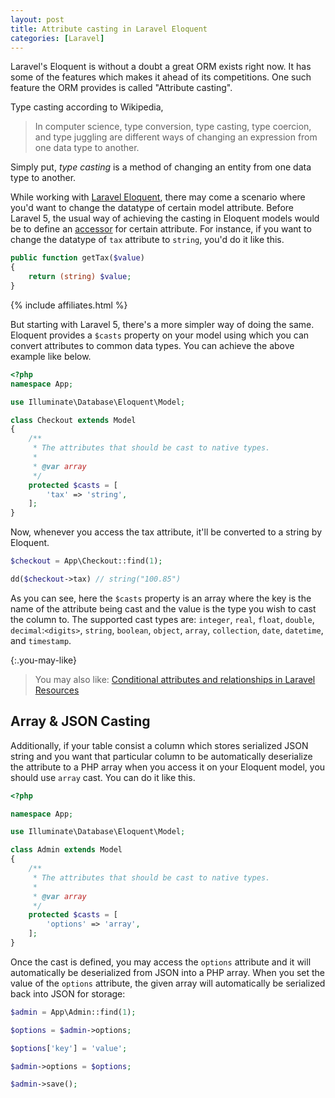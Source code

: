 ```yaml
---
layout: post
title: Attribute casting in Laravel Eloquent
categories: [Laravel]
---
```


Laravel's Eloquent is without a doubt a great ORM exists right now. It has some of the features which makes it ahead of its competitions. One such feature the ORM provides is called "Attribute casting".

Type casting according to Wikipedia,

> In computer science, type conversion, type casting, type coercion, and type juggling are different ways of changing an expression from one data type to another. 

Simply put, _type casting_ is a method of changing an entity from one data type to another. 

While working with [Laravel Eloquent](https://laravel.com/docs/5.8/eloquent), there may come a scenario where you'd want to change the datatype of certain model attribute. Before Laravel 5, the usual way of achieving the casting in Eloquent models would be to define an [accessor](/Laravel-Accessors-And-Mutators) for certain attribute. For instance, if you want to change the datatype of `tax` attribute to `string`, you'd do it like this.

```php
public function getTax($value)
{
    return (string) $value;
}
```

{% include affiliates.html %}

But starting with Laravel 5, there's a more simpler way of doing the same. Eloquent provides a `$casts` property on your model using which you can convert attributes to common data types. You can achieve the above example like below.

```php
<?php
namespace App;

use Illuminate\Database\Eloquent\Model;

class Checkout extends Model
{
    /**
     * The attributes that should be cast to native types.
     *
     * @var array
     */
    protected $casts = [
        'tax' => 'string',
    ];
}
```

Now, whenever you access the tax attribute, it'll be converted to a string by Eloquent.

```php
$checkout = App\Checkout::find(1);

dd($checkout->tax) // string("100.85")
```

As you can see, here the `$casts` property is an array where the key is the name of the attribute being cast and the value is the type you wish to cast the column to. The supported cast types are: `integer`, `real`, `float`, `double`, `decimal`:`<digits>`, `string`, `boolean`, `object`, `array`, `collection`, `date`, `datetime`, and `timestamp`.

{:.you-may-like}
> You may also like: [Conditional attributes and relationships in Laravel Resources](/conditional-attributes-relationships-laravel-resorces/)

## Array & JSON Casting

Additionally, if your table consist a column which stores serialized JSON string and you want that particular column to be automatically deserialize the attribute to a PHP array when you access it on your Eloquent model, you should use `array` cast. You can do it like this.

```php
<?php

namespace App;

use Illuminate\Database\Eloquent\Model;

class Admin extends Model
{
    /**
     * The attributes that should be cast to native types.
     *
     * @var array
     */
    protected $casts = [
        'options' => 'array',
    ];
}
```

Once the cast is defined, you may access the `options` attribute and it will automatically be deserialized from JSON into a PHP array. When you set the value of the `options` attribute, the given array will automatically be serialized back into JSON for storage:

```php
$admin = App\Admin::find(1);

$options = $admin->options;

$options['key'] = 'value';

$admin->options = $options;

$admin->save();
```
